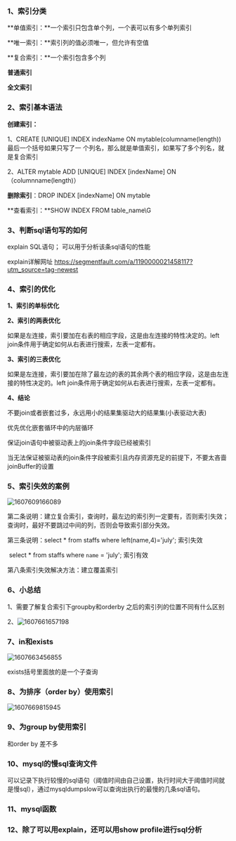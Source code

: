 ### 1、索引分类

**单值索引：**一个索引只包含单个列，一个表可以有多个单列索引

**唯一索引：**索引列的值必须唯一，但允许有空值

**复合索引：**一个索引包含多个列

**普通索引**

**全文索引**

### 2、索引基本语法

**创建索引：**

1、CREATE [UNIQUE] INDEX indexName ON mytable(columname(length))  最后一个括号如果只写了一          个列名，那么就是单值索引，如果写了多个列名，就是复合索引

2、ALTER mytable ADD [UNIQUE] INDEX [indexName] ON（columnname(length)）

**删除索引**：DROP INDEX [indexName] ON mytable

**查看索引：**SHOW INDEX FROM table_name\G

### 3、判断sql语句写的如何

explain SQL语句；   可以用于分析该条sql语句的性能

explain详解网址 <https://segmentfault.com/a/1190000021458117?utm_source=tag-newest>

### 4、索引的优化

**1、索引的单标优化**



**2、索引的两表优化**

如果是左连接，索引要加在右表的相应字段，这是由左连接的特性决定的。left join条件用于确定如何从右表进行搜索，左表一定都有。

**3、索引的三表优化**

如果是左连接，索引要加在除了最左边的表的其余两个表的相应字段，这是由左连接的特性决定的。left join条件用于确定如何从右表进行搜索，左表一定都有。

**4、结论**  

不要join或者嵌套过多，永远用小的结果集驱动大的结果集(小表驱动大表)

优先优化嵌套循环中的内层循环

保证join语句中被驱动表上的join条件字段已经被索引

当无法保证被驱动表的join条件字段被索引且内存资源充足的前提下，不要太吝啬joinBuffer的设置

### 5、索引失效的案例

![1607609166089](E:\Typora笔记\MYSQL\assets\1607609166089.png)

第二条说明：建立复合索引，查询时，最左边的索引列一定要有，否则索引失效；查询时，最好不要跳过中间的列，否则会导致索引部分失效。

第三条说明：select * from staffs where left(name,4)='july'; 索引失效

​						select * from staffs where `name` = 'july';  索引有效

第八条索引失效解决方法：建立覆盖索引

### 6、小总结

1、需要了解复合索引下groupby和orderby 之后的索引列的位置不同有什么区别

2、![1607661657198](E:\Typora笔记\MYSQL\assets\1607661657198.png)

### 7、in和exists

![1607663456855](E:\Typora笔记\MYSQL\assets\1607663456855.png)

exists括号里面放的是一个子查询

### 8、为排序（order by）使用索引

![1607669815945](E:\Typora笔记\MYSQL\assets\1607669815945.png)

### 9、为group by使用索引

和order by 差不多

### 10、mysql的慢sql查询文件

可以记录下执行较慢的sql语句（阈值时间由自己设置，执行时间大于阈值时间就是慢sql），通过mysqldumpslow可以查询出执行的最慢的几条sql语句。

### 11、mysql函数

### 12、除了可以用explain，还可以用show profile进行sql分析